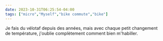 ```yaml
---
date: 2023-10-31T06:25:54-04:00
tags: ["micro","Myself","bike commute","bike"]
---
```

Je fais du vélotaf depuis des années, mais avec chaque petit changement de température, j'oublie complètement comment bien m'habiller.